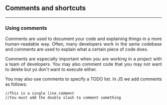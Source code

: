 <h2>Comments and shortcuts</h2>

---

<h3>Using comments</h3>
<p align = "justify">
Comments are used to document your code and explaining things in a more human-readable way. Often, many developers work in the same codebase and comments are used to explain what a certain piece of code does.
</p>

<p align = "justify">
Comments are especially important when you are working in a project with a team of developers. You may also comment code that you may not want to delete but yo don't want to execute either.
</p>

<p align = "justify">
You may also use comments to specify a TODO list. In JS we add comments as follows:
</p>

```
//This is a single line comment
//You must add the double slash to comment something
```
